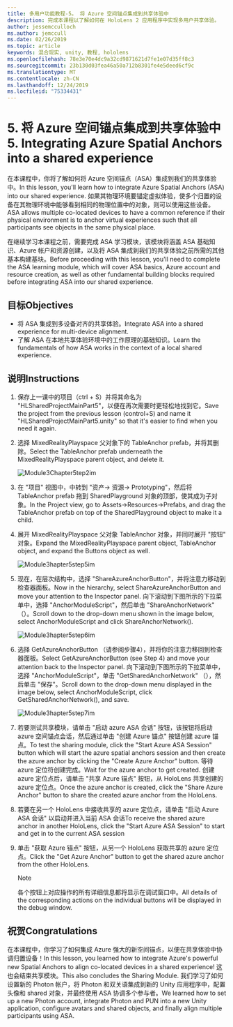 ```yaml
---
title: 多用户功能教程-5。 将 Azure 空间锚点集成到共享体验中
description: 完成本课程以了解如何在 HoloLens 2 应用程序中实现多用户共享体验。
author: jessemcculloch
ms.author: jemccull
ms.date: 02/26/2019
ms.topic: article
keywords: 混合现实, unity, 教程, hololens
ms.openlocfilehash: 78e3e70e4dc9a32cd9871621d7fe1e07d35ff8c3
ms.sourcegitcommit: 23b130d03fea46a50a712b8301fe4e5deed6cf9c
ms.translationtype: MT
ms.contentlocale: zh-CN
ms.lasthandoff: 12/24/2019
ms.locfileid: "75334431"
---
```

# <a name="5-integrating-azure-spatial-anchors-into-a-shared-experience"></a><span data-ttu-id="459eb-105">5. 将 Azure 空间锚点集成到共享体验中</span><span class="sxs-lookup"><span data-stu-id="459eb-105">5. Integrating Azure Spatial Anchors into a shared experience</span></span>

<span data-ttu-id="459eb-106">在本课程中，你将了解如何将 Azure 空间锚点（ASA）集成到我们的共享体验中。</span><span class="sxs-lookup"><span data-stu-id="459eb-106">In this lesson, you'll learn how to integrate Azure Spatial Anchors (ASA) into our shared experience.</span></span> <span data-ttu-id="459eb-107">如果其物理环境要锚定虚拟体验，使多个归置的设备在其物理环境中能够看到相同的物理位置中的对象，则可以使用这些设备。</span><span class="sxs-lookup"><span data-stu-id="459eb-107">ASA allows multiple co-located devices to have a common reference if their physical environment is to anchor virtual experiences such that all participants see objects in the same physical place.</span></span>

<span data-ttu-id="459eb-108">在继续学习本课程之前，需要完成 ASA 学习模块，该模块将涵盖 ASA 基础知识、Azure 帐户和资源创建，以及将 ASA 集成到我们的共享体验之前所需的其他基本构建基块。</span><span class="sxs-lookup"><span data-stu-id="459eb-108">Before proceeding with this lesson, you'll need to complete the ASA learning module, which will cover ASA basics, Azure account and resource creation, as well as other fundamental building blocks required before integrating ASA into our shared experience.</span></span>

## <a name="objectives"></a><span data-ttu-id="459eb-109">目标</span><span class="sxs-lookup"><span data-stu-id="459eb-109">Objectives</span></span>

* <span data-ttu-id="459eb-110">将 ASA 集成到多设备对齐的共享体验。</span><span class="sxs-lookup"><span data-stu-id="459eb-110">Integrate ASA into a shared experience for multi-device alignment.</span></span>
* <span data-ttu-id="459eb-111">了解 ASA 在本地共享体验环境中的工作原理的基础知识。</span><span class="sxs-lookup"><span data-stu-id="459eb-111">Learn the fundamentals of how ASA works in the context of a local shared experience.</span></span>

## <a name="instructions"></a><span data-ttu-id="459eb-112">说明</span><span class="sxs-lookup"><span data-stu-id="459eb-112">Instructions</span></span>

1. <span data-ttu-id="459eb-113">保存上一课中的项目（ctrl + S）并将其命名为 "HLSharedProjectMainPart5"，以便在再次需要时更轻松地找到它。</span><span class="sxs-lookup"><span data-stu-id="459eb-113">Save the project from the previous lesson (control+S) and name it "HLSharedProjectMainPart5.unity" so that it's easier to find when you need it again.</span></span>

2. <span data-ttu-id="459eb-114">选择 MixedRealityPlayspace 父对象下的 TableAnchor prefab，并将其删除。</span><span class="sxs-lookup"><span data-stu-id="459eb-114">Select the TableAnchor prefab underneath the MixedRealityPlayspace parent object, and delete it.</span></span>

    ![Module3Chapter5tep2im](images/module3chapter5step2im.PNG)

3. <span data-ttu-id="459eb-116">在 "项目" 视图中，中转到 "资产-> 资源-> Prototyping"，然后将 TableAnchor prefab 拖到 SharedPlayground 对象的顶部，使其成为子对象。</span><span class="sxs-lookup"><span data-stu-id="459eb-116">In the Project view, go to Assets->Resources->Prefabs, and drag the TableAnchor prefab on top of the SharedPlayground object to make it a child.</span></span>

4. <span data-ttu-id="459eb-117">展开 MixedRealityPlayspace 父对象 TableAnchor 对象，并同时展开 "按钮" 对象。</span><span class="sxs-lookup"><span data-stu-id="459eb-117">Expand the MixedRealityPlayspace parent object, TableAnchor object, and expand the Buttons object as well.</span></span>

    ![Module3hapter5step5im](images/module3chapter5step5im.PNG)

5. <span data-ttu-id="459eb-119">现在，在层次结构中，选择 "ShareAzureAnchorButton"，并将注意力移动到检查器面板。</span><span class="sxs-lookup"><span data-stu-id="459eb-119">Now in the hierarchy, select ShareAzureAnchorButton and move your attention to the Inspector panel.</span></span> <span data-ttu-id="459eb-120">向下滚动到下图所示的下拉菜单中，选择 "AnchorModuleScript"，然后单击 "ShareAnchorNetwork" （）。</span><span class="sxs-lookup"><span data-stu-id="459eb-120">Scroll down to the drop-down menu shown in the image below, select AnchorModuleScript and click ShareAnchorNetwork().</span></span>

    ![Module3hapter5step6im](images/module3chapter5step6im.PNG)

6. <span data-ttu-id="459eb-122">选择 GetAzureAnchorButton （请参阅步骤4），并将你的注意力移回到检查器面板。</span><span class="sxs-lookup"><span data-stu-id="459eb-122">Select GetAzureAnchorButton (see Step 4) and move your attention back to the Inspector panel.</span></span> <span data-ttu-id="459eb-123">向下滚动到下图所示的下拉菜单中，选择 "AnchorModuleScript"，单击 "GetSharedAnchorNetwork" （），然后单击 "保存"。</span><span class="sxs-lookup"><span data-stu-id="459eb-123">Scroll down to the drop-down menu displayed in the image below, select AnchorModuleScript, click GetSharedAnchorNetwork(), and save.</span></span>

    ![Module3hapter5step7im](images/module3chapter5step7im.PNG)

7. <span data-ttu-id="459eb-125">若要测试共享模块，请单击 "启动 azure ASA 会话" 按钮，该按钮将启动 azure 空间锚点会话，然后通过单击 "创建 Azure 锚点" 按钮创建 azure 锚点。</span><span class="sxs-lookup"><span data-stu-id="459eb-125">To test the sharing module, click the "Start Azure ASA Session" button which will start the azure spatial anchors session and then create the azure anchor by clicking the "Create Azure Anchor" button.</span></span> <span data-ttu-id="459eb-126">等待 azure 定位符创建完成。</span><span class="sxs-lookup"><span data-stu-id="459eb-126">Wait for the azure anchor to get created.</span></span> <span data-ttu-id="459eb-127">创建 azure 定位点后，请单击 "共享 Azure 锚点" 按钮，从 HoloLens 共享创建的 azure 定位点。</span><span class="sxs-lookup"><span data-stu-id="459eb-127">Once the azure anchor is created, click the "Share Azure Anchor" button to share the created azure anchor from the HoloLens.</span></span>

8. <span data-ttu-id="459eb-128">若要在另一个 HoloLens 中接收共享的 azure 定位点，请单击 "启动 Azure ASA 会话" 以启动并进入当前 ASA 会话</span><span class="sxs-lookup"><span data-stu-id="459eb-128">To receive the shared azure anchor in another HoloLens, click the "Start Azure ASA Session" to start and get in to the current ASA session</span></span>

9. <span data-ttu-id="459eb-129">单击 "获取 Azure 锚点" 按钮，从另一个 HoloLens 获取共享的 azure 定位点。</span><span class="sxs-lookup"><span data-stu-id="459eb-129">Click the "Get Azure Anchor" button to get the shared azure anchor from the other HoloLens.</span></span>

    >[!NOTE]
    ><span data-ttu-id="459eb-130">各个按钮上对应操作的所有详细信息都将显示在调试窗口中。</span><span class="sxs-lookup"><span data-stu-id="459eb-130">All details of the corresponding actions on the individual buttons will be displayed in the debug window.</span></span>

## <a name="congratulations"></a><span data-ttu-id="459eb-131">祝贺</span><span class="sxs-lookup"><span data-stu-id="459eb-131">Congratulations</span></span>

<span data-ttu-id="459eb-132">在本课程中，你学习了如何集成 Azure 强大的新空间锚点，以便在共享体验中协调归置设备！</span><span class="sxs-lookup"><span data-stu-id="459eb-132">In this lesson, you learned how to integrate Azure's powerful new Spatial Anchors to align co-located devices in a shared experience!</span></span> <span data-ttu-id="459eb-133">这也会结束共享模块。</span><span class="sxs-lookup"><span data-stu-id="459eb-133">This also concludes the Sharing Module.</span></span> <span data-ttu-id="459eb-134">我们学习了如何设置新的 Photon 帐户，将 Photon 和双关语集成到新的 Unity 应用程序中，配置头像和 shared 对象，并最终使用 ASA 协调多个参与者。</span><span class="sxs-lookup"><span data-stu-id="459eb-134">We learned how to set up a new Photon account, integrate Photon and PUN into a new Unity application, configure avatars and shared objects, and finally align multiple participants using ASA.</span></span>
